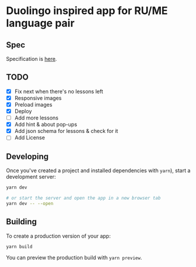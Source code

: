 # Duolingo inspired app for RU/ME language pair

## Spec

Specification is [here](./docs/spec.md).

## TODO

- [x] Fix next when there's no lessons left
- [x] Responsive images
- [x] Preload images
- [x] Deploy
- [ ] Add more lessons
- [x] Add hint & about pop-ups
- [x] Add json schema for lessons & check for it
- [ ] Add License

## Developing

Once you've created a project and installed dependencies with `yarn`), start a development server:

```bash
yarn dev

# or start the server and open the app in a new browser tab
yarn dev -- --open
```

## Building

To create a production version of your app:

```bash
yarn build
```

You can preview the production build with `yarn preview`.
